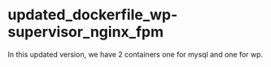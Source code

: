 # updated_dockerfile_wp-supervisor_nginx_fpm

In this updated version, we have 2 containers one for mysql and one for wp.
